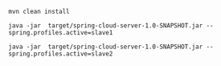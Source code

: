 ```mvn clean install```

```java -jar  target/spring-cloud-server-1.0-SNAPSHOT.jar --spring.profiles.active=slave1```

```java -jar  target/spring-cloud-server-1.0-SNAPSHOT.jar --spring.profiles.active=slave2```